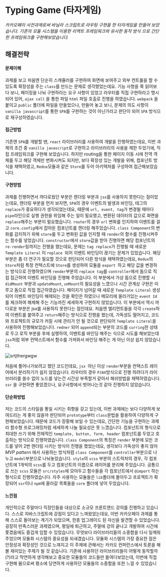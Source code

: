 # Typing Game (타자게임)

*카카오페이 사전과제로써 바닐라 스크립트로 라우팅 구현을 한 타자게임을 만들어 보았습니다. 기존의 모듈 시스템을 이용한 리액트 프레임워크와 유사한 동작 방식 으로 간단한 프레임워크를 구현해보았습니다.*



## 해결전략



#### 문제이해

과제를 보고 처음엔 단순히 스캐쥴러를 구현하여 화면에 보여주고 외부 컨트롤을 할 수 있도록 확장성을 주는 `class`를 만드는 문제로 생각했었는데요. 기능 사항을 쭉 읽어보다 보니, 페이징을 나눠 구현하라는 요구 사항이 있었고 라우터를 직접 구현하라고 명시 되어 있어, `ajax call` 을 통한 파일 `html` 파일 호출로 진행을 하였습니다. `webpack` 을 붙이고 `public` 폴더에 파일을 만들었으나, 만들어 놓고 보니, 문제의 의도 사항이 `vanilla javascript`를 통한 `SPA`를 구현하는 것이 아닌가라고 판단이 되어 `SPA` 방식으로 재구성하였습니다.



#### 접근방법

기존엔 `SPA`를 개발할 땐, `react` 라이브러리를 사용하여 개발을 진행하였는데요, 이번 과제의 조건 중 `vanilla javascript`로 구현하고 라이브러리의 사용을 제한 두었기에, 직접 프레임워크를 구현해 보았습니다. 하지만 routing을 통한 페이지 이동 시에 전역 객체를 두고 해당 객체만 변화시켜도 되지만, 보다 확장성 있는 개발을 위해, 컴포넌트 방식을 채택하였고, `Redux`모듈과 같은 `Store`를 두어 아키텍처를 구성하여 접근해보았습니다.



#### 구현방법

과제를 진행하면서 까다로웠던 부분은 렌더링 부분과 `jsx`를 사용하지 못한다는 점이었는데요, 렌더링 부분을 먼저 보자면,  `SPA`의 경우 이벤트의 발생과 바인딩, 태그의 `replace`가 중요하다가 생각되었는데요, 때문에 `url, event, tag`가 변경될 때마다 `pipe`라인으로 실행 권한을 위임해 주는 일이 필요했고, 변환된 데이터의 값으로 화면을 `replace`해주는 부분이 필요했습니다. `router`의 경우 `url` 변화를 인지하여 이벤트를 걸고 `core.config`에서 잡아둔 컴포넌트를 렌더링 해주었습니다. `class Component`의 변화를 감지하기 위해 `store`를 두고 변화된 값을 인지할 때 `render`의 함수를 진행시켜주는 함수를 넣었습니다. `constructor`에서 `store`값을 받아 진행하면 해당 컴포넌트의 `re-render`링까지는 진행을 했는데요, 문제는 `tag replace`가 진행될 때 새로운 `Template Literal` 이 `replace `되어 이벤트 바인딩이 끊기는 문제가 있었습니다. 해당 부분은 좀 더 연구가 필요할 것으로 판단되어 다른 방식을 채택하였는데요, `Redux`의 `Store`처럼 특정 컨텍스트에 `Store`를 생성하여 모듈을 `export `하고 해당 값을 변경하는 방식으로 진행하였으며 `render`부분의 `replace tag`를 `controller`에서 돔으로 직접 접근하여 이벤트 바인딩을 진행해 주었습니다. 이 부분에서 가상 돔으로 진행할 시 `didMount` 부분과 `updateMount`, `unMount`의 필요성을 느꼈으나 시간 관계상 구현은 미루고 돔으로 직접 접근하였습니다. 페이지가 넘어갈 때 새로운 `Template Literal` 생성되어 이벤트 바인딩이 해제되는 것을 확인은 하였으나 메모리에 올라가있는 `event Id`를 체크하여 해제해 주는 기능까진 세세하게 구현하지 않았습니다. 이 부분에서 역시 까다로운 부분은 jsx를 사용하지 못한다는 점인데요. 처음엔 엘리먼트들을 각각 `create`하여 이벤트를 붙여주고 `return`해주는 방식으로 진행을 했는데, 가독성도 떨어지고, 코드와 프로젝트의 규모가 커질 시에 관리가 안 될 것으로 판단되어 `Template Literal`을 사용하여 진행해보았습니다. `redner` 되어 `append`되는 부분의 코드를 `curring`한 상태로 두고 로직 부분을 후에 실행하여, 이벤트를 바인딩 해주는 식으로 시도를 해보았는데 `jsx`처럼 외부 컨텍스트에서 함수를 가져와서 바인딩 해주는 게 아닌 이상 쉽지 않았습니다.

![srtjthergwgw](https://user-images.githubusercontent.com/33567964/84596625-cfef0980-ae99-11ea-8f64-d7055f7f49f4.png)

처음에 풀어나가보려고 했던 코드인데요, `jsx `아닌 이상 `render`부분을 컨택스트 레이어에서 분리하기가 쉽지 않았습니다. 라우터의 경우 `PJAX`방식으로 진행 하려다가 라이브러리를 쓸수 없이 노드를 넣는건 시간상 부족할거 같아서 해쉬방법을 채택하였습니다. `ssr` 을 구현하면 좋았겠으나, 요구사항에서 벗어나는것 같아 진행하지 않았습니다.



#### 단순화방법

저는 코드의 스타일을 통일 시키는 취향을 갖고 있는데, 이번 과제에는 보다 다양하게 보여드리는 게 좋지 않을까 판단되어 `prototype`부터 `class`문법을 활용하여 다양하게 구현해보았습니다. 때문에 코드가 장황해 보일 수 있는데요, 간단한 기능을 구현하는 과제라 함수형 프로그래밍처럼 세세하게 나눌 필요성은 못 느꼈습니다. 컴포넌트의 형식으로 최대한 쓰기 위해 전체적인 `template, button, form, header` 컴포넌트를 두었고 호출하는 방식으로 진행하였습니다. `class Component`의 특징은 `render` 부분에 모든 코드를 넣어 2번 렌더링 시키는 방식이 진행을 했었는데요, 생각보다 가독성이 좋지 않아 *MVP pattern* 에서 사용하는 방식처럼 `class Component`를 `controller`부분으로 나누고 `model`부분으로 나눠놓았습니다. `style`의 `scss` 부분의 스트럭처의 경우, 각 컴포넌트에 1개씩의 `scss`를 두고 컴포넌트의 이름으로 레이어를 분리해 주었습니다. 공통으로 쓰는 `scss` 모듈은 `src/styles`에 모아두고 함수들을 각 컴포넌트에서 `@import` 하는 형식으로 진행하였습니다. 자주 사용하는 모듈들은 `lib`폴더에 몰아두고 프로젝트가 확장되어 `ssr`이나 `npm`에 올라갈 목록들을 `core` 폴더에 넣어 두었습니다.



#### 느낀점

개인적으로 주말마다 직장인들을 대상으로 소규모 프론트엔드 강의를 진행하고 있습니다. 스스로 자바스크립트에 강점이 있다고 느껴왔었는데요, 이번 카카오페이 과제를 통해 스스로 돌아보는 계기가 되었으며, 한층 업그레이드 된 자신을 발견할 수 있었습니다. 굉장히 만족스러운 과제였으며, 평일에 퇴근하고, 주말에 강의 끝나고 개발하여 시간에 쫓겼음에도 즐겁게 임할 수 있었습니다. 무엇보다 라이브러리들의 소중함을 다시 일깨워주었으며 모듈화 시스템의 중요성을 되새겼습니다. 모듈화 시스템의 가장 중요한 점은 안정성과 확장성인 것으로 느껴지고 이 주제에 관해서는 카카오 컨퍼런스에서 토론을 해볼 재미있는 주제가 될 것 같습니다. 기존에 사용하던 라이브러리들이 어떻게 동작할까(?)라고 막연하게 생각해보고 중요한 모듈들의 코드들만 들여다보았는데, 이번에 직접 구현해 봄으로써 평소에 당연하게 사용하던 모듈들의 소중함을 또한 느낄 수 있었습니다.



